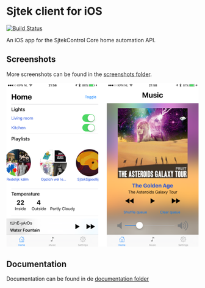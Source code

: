 # Sjtek client for iOS
[![Build Status](https://travis-ci.org/Sjtek/sjtekclient-ios.svg?branch=development)](https://travis-ci.org/Sjtek/sjtekclient-ios)

An iOS app for the SjtekControl Core home automation API.

## Screenshots

More screenshots can be found in the [screenshots folder](./Screenshots).

![Screenshot](./Screenshots/screenshot-double.png)

## Documentation
Documentation can be found in de [documentation folder](./Documentation/README.md)
